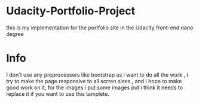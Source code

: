 # Udacity-Portfolio-Project
this is my implementation for the portfolio site in the Udacity front-end nano degree 
# Info
I don't use any preprocessors like bootstrap as i want to do all the work , i try to make the page responsive to all scrren sizes ,
and i hope to make good work on it, for the images i put some images put i think it  needs to replace it if you want to use this tamplete.
